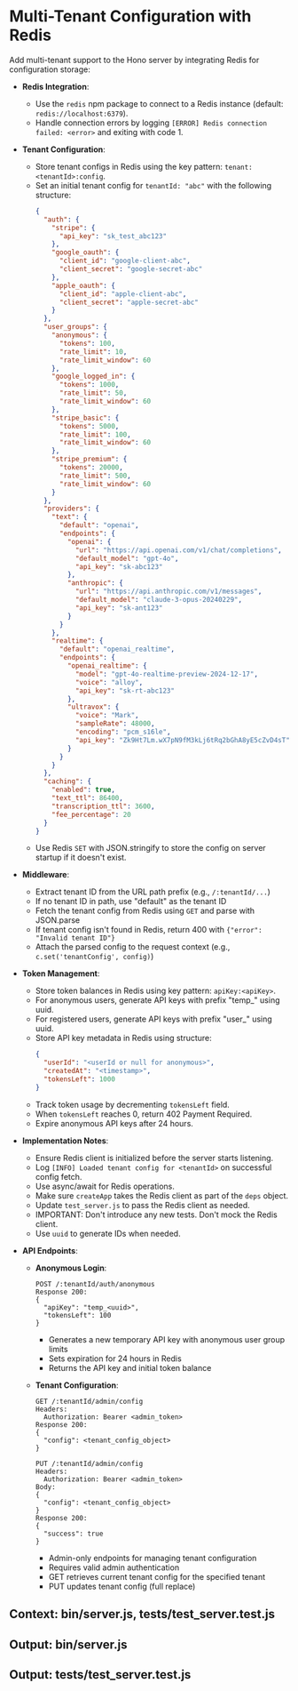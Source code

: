 # Multi-Tenant Configuration with Redis

Add multi-tenant support to the Hono server by integrating Redis for configuration storage:

- **Redis Integration**:
  - Use the `redis` npm package to connect to a Redis instance (default: `redis://localhost:6379`).
  - Handle connection errors by logging `[ERROR] Redis connection failed: <error>` and exiting with code 1.

- **Tenant Configuration**:
  - Store tenant configs in Redis using the key pattern: `tenant:<tenantId>:config`.
  - Set an initial tenant config for `tenantId: "abc"` with the following structure:
    ```json
    {
      "auth": {
        "stripe": {
          "api_key": "sk_test_abc123"
        },
        "google_oauth": {
          "client_id": "google-client-abc",
          "client_secret": "google-secret-abc"
        },
        "apple_oauth": {
          "client_id": "apple-client-abc",
          "client_secret": "apple-secret-abc"
        }
      },
      "user_groups": {
        "anonymous": {
          "tokens": 100,
          "rate_limit": 10,
          "rate_limit_window": 60
        },
        "google_logged_in": {
          "tokens": 1000,
          "rate_limit": 50,
          "rate_limit_window": 60
        },
        "stripe_basic": {
          "tokens": 5000,
          "rate_limit": 100,
          "rate_limit_window": 60
        },
        "stripe_premium": {
          "tokens": 20000,
          "rate_limit": 500,
          "rate_limit_window": 60
        }
      },
      "providers": {
        "text": {
          "default": "openai",
          "endpoints": {
            "openai": {
              "url": "https://api.openai.com/v1/chat/completions",
              "default_model": "gpt-4o",
              "api_key": "sk-abc123"
            },
            "anthropic": {
              "url": "https://api.anthropic.com/v1/messages",
              "default_model": "claude-3-opus-20240229",
              "api_key": "sk-ant123"
            }
          }
        },
        "realtime": {
          "default": "openai_realtime",
          "endpoints": {
            "openai_realtime": {
              "model": "gpt-4o-realtime-preview-2024-12-17",
              "voice": "alloy",
              "api_key": "sk-rt-abc123"
            },
            "ultravox": {
              "voice": "Mark",
              "sampleRate": 48000,
              "encoding": "pcm_s16le",
              "api_key": "Zk9Ht7Lm.wX7pN9fM3kLj6tRq2bGhA8yE5cZvD4sT"
            }
          }
        }
      },
      "caching": {
        "enabled": true,
        "text_ttl": 86400,
        "transcription_ttl": 3600,
        "fee_percentage": 20
      }
    }
    ```
  - Use Redis `SET` with JSON.stringify to store the config on server startup if it doesn't exist.

- **Middleware**:
  - Extract tenant ID from the URL path prefix (e.g., `/:tenantId/...`)
  - If no tenant ID in path, use "default" as the tenant ID
  - Fetch the tenant config from Redis using `GET` and parse with JSON.parse
  - If tenant config isn't found in Redis, return 400 with `{"error": "Invalid tenant ID"}`
  - Attach the parsed config to the request context (e.g., `c.set('tenantConfig', config)`)

- **Token Management**:
  - Store token balances in Redis using key pattern: `apiKey:<apiKey>`.
  - For anonymous users, generate API keys with prefix "temp_" using uuid.
  - For registered users, generate API keys with prefix "user_" using uuid.
  - Store API key metadata in Redis using structure:
    ```json
    {
      "userId": "<userId or null for anonymous>",
      "createdAt": "<timestamp>",
      "tokensLeft": 1000
    }
    ```
  - Track token usage by decrementing `tokensLeft` field.
  - When `tokensLeft` reaches 0, return 402 Payment Required.
  - Expire anonymous API keys after 24 hours.

- **Implementation Notes**:
  - Ensure Redis client is initialized before the server starts listening.
  - Log `[INFO] Loaded tenant config for <tenantId>` on successful config fetch.
  - Use async/await for Redis operations.
  - Make sure `createApp` takes the Redis client as part of the `deps` object.
  - Update `test_server.js` to pass the Redis client as needed.
  - IMPORTANT: Don't introduce any new tests. Don't mock the Redis client.
  - Use `uuid` to generate IDs when needed.

- **API Endpoints**:

  - **Anonymous Login**:
    ```
    POST /:tenantId/auth/anonymous
    Response 200:
    {
      "apiKey": "temp_<uuid>",
      "tokensLeft": 100
    }
    ```
    - Generates a new temporary API key with anonymous user group limits
    - Sets expiration for 24 hours in Redis
    - Returns the API key and initial token balance

  - **Tenant Configuration**:
    ```
    GET /:tenantId/admin/config
    Headers:
      Authorization: Bearer <admin_token>
    Response 200:
    {
      "config": <tenant_config_object>
    }
    ```

    ```
    PUT /:tenantId/admin/config
    Headers:
      Authorization: Bearer <admin_token>
    Body:
    {
      "config": <tenant_config_object>
    }
    Response 200:
    {
      "success": true
    }
    ```
    - Admin-only endpoints for managing tenant configuration
    - Requires valid admin authentication
    - GET retrieves current tenant config for the specified tenant
    - PUT updates tenant config (full replace)

## Context: bin/server.js, tests/test_server.test.js
## Output: bin/server.js
## Output: tests/test_server.test.js
